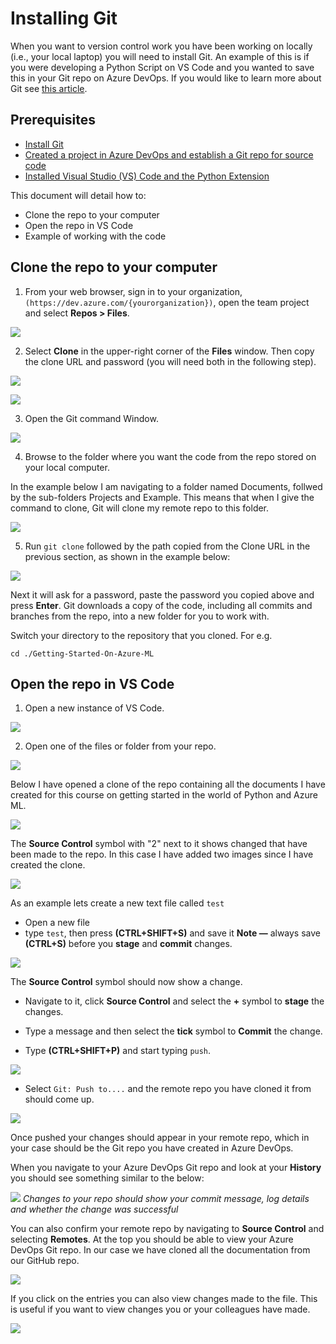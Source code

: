 # Installing Git

When you want to version control work you have been working on locally (i.e., your local laptop) you will need to install Git. 
An example of this is if you were developing a Python Script on VS Code and you wanted to save this in your Git repo on Azure DevOps. 
If you would like to learn more about Git see [this article](https://guides.github.com/introduction/git-handbook/).

## Prerequisites

* [Install Git](https://git-scm.com/book/en/v2/Getting-Started-Installing-Git)
* [Created a project in Azure DevOps and establish a Git repo for source code](../Documents/Create_project_Azure_DevOps.md)
* [Installed Visual Studio (VS) Code and the Python Extension](../Documents/Installing_VS_Code.md)

This document will detail how to:

* Clone the repo to your computer
* Open the repo in VS Code
* Example of working with the code

## Clone the repo to your computer

1. From your web browser, sign in to your organization, `(https://dev.azure.com/{yourorganization})`, open the team project and select **Repos > Files**. 

![](../Images/Dev11.PNG)

2. Select **Clone** in the upper-right corner of the **Files** window. Then copy the clone URL and password (you will need both in the following step). 

![](../Images/Dev15.PNG)

![](../Images/Dev16.PNG)

3. Open the Git command Window. 

![](../Images/Dev17.PNG)

4. Browse to the folder where you want the code from the repo stored on your local computer. 

In the example below I am navigating to a folder named Documents, follwed by the sub-folders Projects and Example. This means that when I give the command to clone, Git will clone my remote repo to this folder. 

![](../Images/Dev18.PNG)

5. Run `git clone` followed by the path copied from the Clone URL in the previous section, as shown in the example below:

![](../Images/Dev19.PNG)

Next it will ask for a password, paste the password you copied above and press **Enter**. Git downloads a copy of the code, including all commits and branches from the repo, into a new folder for you to work with.

Switch your directory to the repository that you cloned. For e.g. 

`cd ./Getting-Started-On-Azure-ML`

## Open the repo in VS Code

1. Open a new instance of VS Code.

![](../Images/Dev20.PNG)

2. Open one of the files or folder from your repo.

![](../Images/Dev21.PNG)

Below I have opened a clone of the repo containing all the documents I have created for this course on getting started in the world of Python and Azure ML.

![](../Images/Dev22.PNG)

The **Source Control** symbol with "2" next to it shows changed that have been made to the repo. In this case I have added two images since I have created the clone. 

![](../Images/Dev23.PNG)

As an example lets create a new text file called `test`

* Open a new file
* type `test`, then press **(CTRL+SHIFT+S)** and save it 
**Note	—** always save **(CTRL+S)** before you **stage** and **commit** changes. 

![](../Images/Dev26.PNG)

The **Source Control** symbol should now show a change.

* Navigate to it, click **Source Control** and select the **+** symbol to **stage** the changes. 

* Type a message and then select the **tick** symbol to **Commit** the change.

* Type **(CTRL+SHIFT+P)** and start typing `push`.

![](../Images/Dev27.PNG)

* Select `Git: Push to....` and the remote repo you have cloned it from should come up. 

![](../Images/Dev28.PNG)

Once pushed your changes should appear in your remote repo, which in your case should be the Git repo you have created in Azure DevOps. 

When you navigate to your Azure DevOps Git repo and look at your **History** you should see something similar to the below:

![](../Images/Dev31.PNG) *Changes to your repo should show your commit message, log details and whether the change was successful*

You can also confirm your remote repo by navigating to **Source Control** and selecting **Remotes**. At the top you should be able to view your Azure DevOps Git repo. In our case we have cloned all the documentation from our GitHub repo. 

![](../Images/Dev29.PNG)

If you click on the entries you can also view changes made to the file. This is useful if you want to view changes you or your colleagues have made.

![](../Images/Dev30.PNG)
